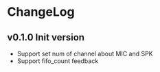# ChangeLog

## v0.1.0 Init version

* Support set num of channel about MIC and SPK
* Support fifo_count feedback